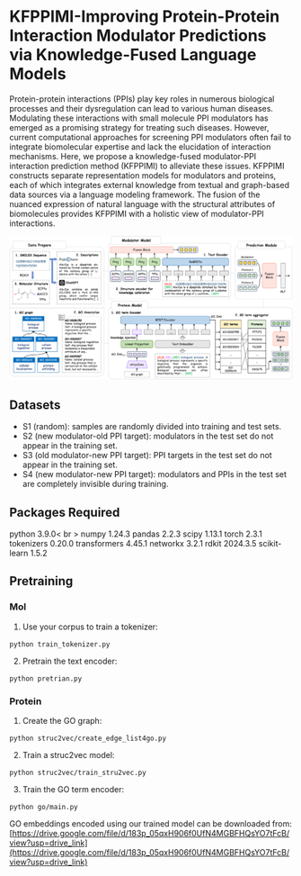# KFPPIMI-Improving Protein-Protein Interaction Modulator Predictions via Knowledge-Fused Language Models
Protein-protein interactions (PPIs) play key roles in numerous biological processes and their dysregulation can lead to various human diseases. Modulating these interactions with small molecule PPI modulators has emerged as a promising strategy for treating such diseases. However, current computational approaches for screening PPI modulators often fail to integrate biomolecular expertise and lack the elucidation of interaction mechanisms.
Here, we propose a knowledge-fused modulator-PPI interaction prediction method (KFPPIMI) to alleviate these issues. KFPPIMI constructs separate representation models for modulators and proteins, each of which integrates external knowledge from textual and graph-based data sources via a language modeling framework. The fusion of the nuanced expression of natural language with the structural attributes of biomolecules provides KFPPIMI with a holistic view of modulator-PPI interactions.

![image](https://github.com/1zzt/KFPPIMI/raw/main/Overview.png)

##  Datasets
 - S1 (random): samples are randomly divided into training and test sets.
 - S2 (new modulator-old PPI target): modulators in the test set do not appear in the training set.
 - S3 (old modulator-new PPI target): PPI targets in the test set do not appear in the training set.
 - S4 (new modulator-new PPI target): modulators and PPIs in the test set are completely invisible during training.

## Packages Required
python 3.9.0< br >
numpy 1.24.3
pandas 2.2.3
scipy 1.13.1
torch 2.3.1
tokenizers 0.20.0
transformers 4.45.1
networkx 3.2.1
rdkit 2024.3.5
scikit-learn 1.5.2 

## Pretraining
### Mol
1. Use your corpus to train a tokenizer: 
```
python train_tokenizer.py
```
2. Pretrain the text encoder:
```
python pretrian.py
```
### Protein
1. Create the GO graph: 
```
python struc2vec/create_edge_list4go.py
```
2. Train a struc2vec model:
```
python struc2vec/train_stru2vec.py
```
3. Train the GO term encoder:
```
python go/main.py
```
GO embeddings encoded using our trained model can be downloaded from:
[https://drive.google.com/file/d/183p_05qxH906f0UfN4MGBFHQsYO7tFcB/view?usp=drive_link](https://drive.google.com/file/d/183p_05qxH906f0UfN4MGBFHQsYO7tFcB/view?usp=drive_link)
